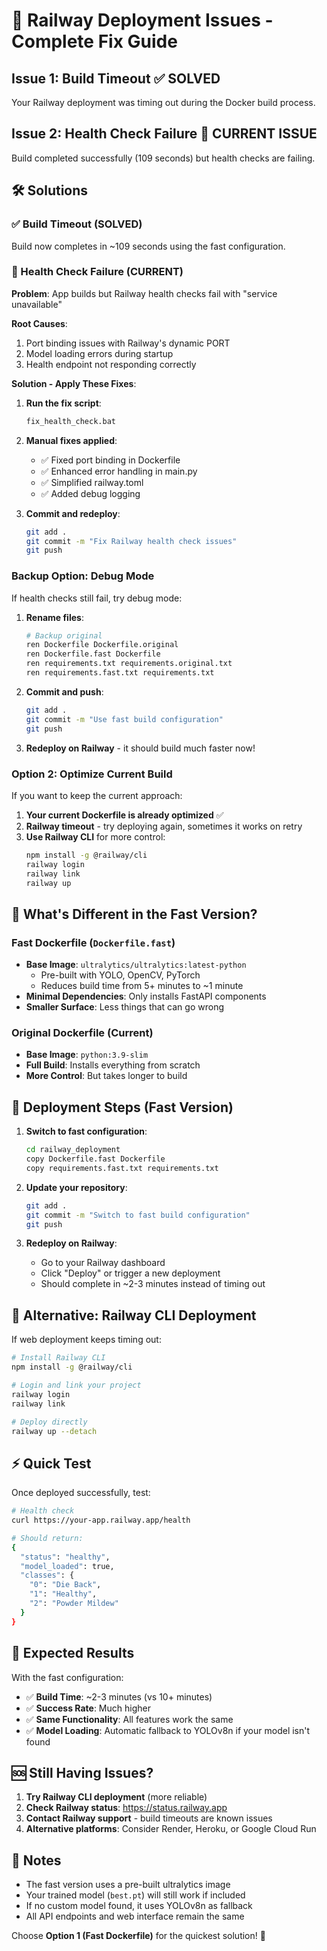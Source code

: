 # 🚨 Railway Deployment Issues - Complete Fix Guide

## Issue 1: Build Timeout ✅ SOLVED
Your Railway deployment was timing out during the Docker build process.

## Issue 2: Health Check Failure 🔄 CURRENT ISSUE
Build completed successfully (109 seconds) but health checks are failing.

## 🛠️ Solutions

### ✅ Build Timeout (SOLVED)
Build now completes in ~109 seconds using the fast configuration.

### 🔄 Health Check Failure (CURRENT)

**Problem**: App builds but Railway health checks fail with "service unavailable"

**Root Causes**:
1. Port binding issues with Railway's dynamic PORT
2. Model loading errors during startup  
3. Health endpoint not responding correctly

**Solution - Apply These Fixes**:

1. **Run the fix script**:
   ```bash
   fix_health_check.bat
   ```

2. **Manual fixes applied**:
   - ✅ Fixed port binding in Dockerfile
   - ✅ Enhanced error handling in main.py
   - ✅ Simplified railway.toml
   - ✅ Added debug logging

3. **Commit and redeploy**:
   ```bash
   git add .
   git commit -m "Fix Railway health check issues"
   git push
   ```

### Backup Option: Debug Mode

If health checks still fail, try debug mode:

1. **Rename files**:
   ```bash
   # Backup original
   ren Dockerfile Dockerfile.original
   ren Dockerfile.fast Dockerfile
   ren requirements.txt requirements.original.txt  
   ren requirements.fast.txt requirements.txt
   ```

2. **Commit and push**:
   ```bash
   git add .
   git commit -m "Use fast build configuration"
   git push
   ```

3. **Redeploy on Railway** - it should build much faster now!

### Option 2: Optimize Current Build

If you want to keep the current approach:

1. **Your current Dockerfile is already optimized** ✅
2. **Railway timeout** - try deploying again, sometimes it works on retry
3. **Use Railway CLI** for more control:
   ```bash
   npm install -g @railway/cli
   railway login
   railway link
   railway up
   ```

## 🎯 What's Different in the Fast Version?

### Fast Dockerfile (`Dockerfile.fast`)
- **Base Image**: `ultralytics/ultralytics:latest-python`
  - Pre-built with YOLO, OpenCV, PyTorch
  - Reduces build time from 5+ minutes to ~1 minute
- **Minimal Dependencies**: Only installs FastAPI components
- **Smaller Surface**: Less things that can go wrong

### Original Dockerfile (Current)
- **Base Image**: `python:3.9-slim`
- **Full Build**: Installs everything from scratch
- **More Control**: But takes longer to build

## 🚀 Deployment Steps (Fast Version)

1. **Switch to fast configuration**:
   ```bash
   cd railway_deployment
   copy Dockerfile.fast Dockerfile
   copy requirements.fast.txt requirements.txt
   ```

2. **Update your repository**:
   ```bash
   git add .
   git commit -m "Switch to fast build configuration"
   git push
   ```

3. **Redeploy on Railway**:
   - Go to your Railway dashboard
   - Click "Deploy" or trigger a new deployment
   - Should complete in ~2-3 minutes instead of timing out

## 🔧 Alternative: Railway CLI Deployment

If web deployment keeps timing out:

```bash
# Install Railway CLI
npm install -g @railway/cli

# Login and link your project
railway login
railway link

# Deploy directly
railway up --detach
```

## ⚡ Quick Test

Once deployed successfully, test:

```bash
# Health check
curl https://your-app.railway.app/health

# Should return:
{
  "status": "healthy",
  "model_loaded": true,
  "classes": {
    "0": "Die Back",
    "1": "Healthy", 
    "2": "Powder Mildew"
  }
}
```

## 🎉 Expected Results

With the fast configuration:
- ✅ **Build Time**: ~2-3 minutes (vs 10+ minutes)
- ✅ **Success Rate**: Much higher
- ✅ **Same Functionality**: All features work the same
- ✅ **Model Loading**: Automatic fallback to YOLOv8n if your model isn't found

## 🆘 Still Having Issues?

1. **Try Railway CLI deployment** (more reliable)
2. **Check Railway status**: https://status.railway.app
3. **Contact Railway support** - build timeouts are known issues
4. **Alternative platforms**: Consider Render, Heroku, or Google Cloud Run

## 📝 Notes

- The fast version uses a pre-built ultralytics image
- Your trained model (`best.pt`) will still work if included
- If no custom model found, it uses YOLOv8n as fallback
- All API endpoints and web interface remain the same

Choose **Option 1 (Fast Dockerfile)** for the quickest solution! 🚀